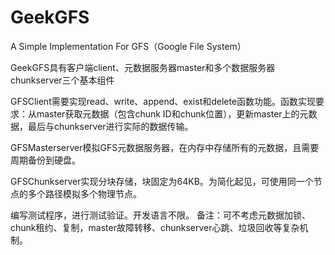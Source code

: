 # GeekGFS
A Simple Implementation For GFS（Google File System）

GeekGFS具有客户端client、元数据服务器master和多个数据服务器chunkserver三个基本组件

GFSClient需要实现read、write、append、exist和delete函数功能。函数实现要求：从master获取元数据（包含chunk ID和chunk位置），更新master上的元数据，最后与chunkserver进行实际的数据传输。

GFSMasterserver模拟GFS元数据服务器，在内存中存储所有的元数据，且需要周期备份到硬盘。

GFSChunkserver实现分块存储，块固定为64KB。为简化起见，可使用同一个节点的多个路径模拟多个物理节点。

编写测试程序，进行测试验证。开发语言不限。
备注：可不考虑元数据加锁、chunk租约、复制，master故障转移、chunkserver心跳、垃圾回收等复杂机制。
